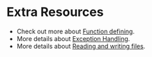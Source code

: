 # Extra Resources 

* Check out more about [Function defining](https://docs.python.org/3.9/tutorial/controlflow.html#defining-functions).
* More details about [Exception Handling](https://docs.python.org/3/tutorial/errors.html).
* More details about [Reading and writing files](https://docs.python.org/3/tutorial/inputoutput.html#reading-and-writing-files).
